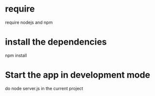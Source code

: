 # require

require nodejs and npm

# install the dependencies

npm install

# Start the app in development mode

do node server.js in the current project
